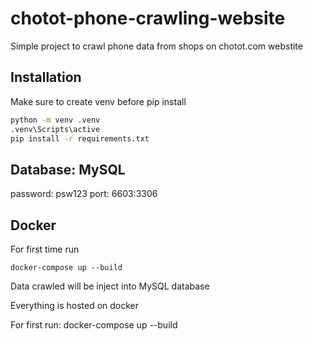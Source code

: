 # chotot-phone-crawling-website
Simple project to crawl phone data from shops on chotot.com webstite

## Installation

Make sure to create venv before pip install 

```bash
python -m venv .venv
.venv\Scripts\active
pip install -r requirements.txt
```

## Database: MySQL
password: psw123
port: 6603:3306

## Docker
For first time run
```docker
docker-compose up --build
```

Data crawled will be inject into MySQL database 

Everything is hosted on docker

For first run: docker-compose up --build

